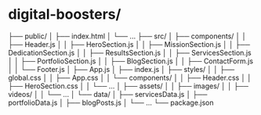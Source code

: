 # digital-boosters/
├── public/
│   ├── index.html
│   └── ...
├── src/
│   ├── components/
│   │   ├── Header.js
│   │   ├── HeroSection.js
│   │   ├── MissionSection.js
│   │   ├── DedicationSection.js
│   │   ├── ResultsSection.js
│   │   ├── ServicesSection.js
│   │   ├── PortfolioSection.js
│   │   ├── BlogSection.js
│   │   ├── ContactForm.js
│   │   └── Footer.js
│   ├── App.js
│   ├── index.js
│   ├── styles/
│   │   ├── global.css
│   │   ├── App.css
│   │   └── components/
│   │       ├── Header.css
│   │       ├── HeroSection.css
│   │       └── ...
│   ├── assets/
│   │   ├── images/
│   │   ├── videos/
│   │   └── ...
│   └── data/
│       ├── servicesData.js
│       ├── portfolioData.js
│       ├── blogPosts.js
│       └── ...
└── package.json
